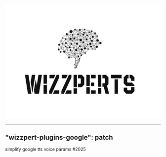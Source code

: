 ![Wizzpert Logo](wizzpert-plugins/assets/logo.png)

---
"wizzpert-plugins-google": patch
---

simplify google tts voice params #2025
